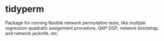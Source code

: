 # tidyperm
Package for running flexible network permutation tests, like multiple regression quadratic assignment procedure, QAP-DSP, network bootstrap, and network jacknife, etc.
